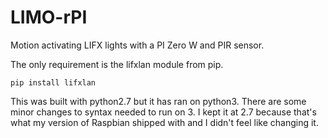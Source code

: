 # LIMO-rPI
Motion activating LIFX lights with a PI Zero W and PIR sensor.

The only requirement is the lifxlan module from pip.

```
pip install lifxlan
```

This was built with python2.7 but it has ran on python3. There are some minor changes to syntax needed to run on 3. I kept it at 2.7 because that's what my version of Raspbian shipped with and I didn't feel like changing it.
